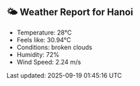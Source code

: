<!-- WEATHER-START -->
## 🌤 Weather Report for Hanoi

- Temperature: 28°C
- Feels like: 30.94°C
- Conditions: broken clouds
- Humidity: 72%
- Wind Speed: 2.24 m/s

Last updated: 2025-09-19 01:45:16 UTC
<!-- WEATHER-END -->
